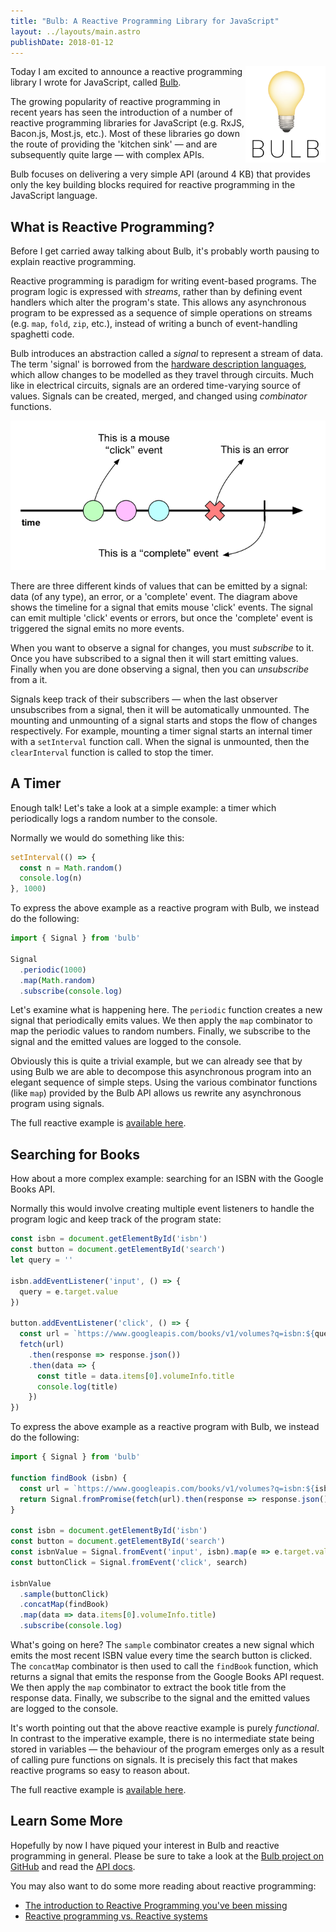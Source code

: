 ```yaml
---
title: "Bulb: A Reactive Programming Library for JavaScript"
layout: ../layouts/main.astro
publishDate: 2018-01-12
---
```


<img src="images/bulb.png" alt="Bulb logo" align="right" width="128px">

Today I am excited to announce a reactive programming library I wrote for
JavaScript, called [Bulb](https://github.com/nullobject/bulb).

The growing popularity of reactive programming in recent years has seen the
introduction of a number of reactive programming libraries for JavaScript (e.g.
RxJS, Bacon.js, Most.js, etc.). Most of these libraries go down the route of
providing the 'kitchen sink' — and are subsequently quite large — with complex
APIs.

Bulb focuses on delivering a very simple API (around 4 KB) that provides only
the key building blocks required for reactive programming in the JavaScript
language.

## What is Reactive Programming?

Before I get carried away talking about Bulb, it's probably worth pausing to
explain reactive programming.

Reactive programming is paradigm for writing event-based programs. The program
logic is expressed with *streams*, rather than by defining event handlers which
alter the program's state. This allows any asynchronous program to be expressed
as a sequence of simple operations on streams (e.g. `map`, `fold`, `zip`,
etc.), instead of writing a bunch of event-handling spaghetti code.

Bulb introduces an abstraction called a *signal* to represent a stream of data.
The term 'signal' is borrowed from the [hardware description
languages](https://en.wikipedia.org/wiki/Hardware_description_language), which
allow changes to be modelled as they travel through circuits. Much like in
electrical circuits, signals are an ordered time-varying source of values.
Signals can be created, merged, and changed using *combinator* functions.

<p align="center"><img src="images/signal.png" alt="Signal diagram"></p>

There are three different kinds of values that can be emitted by a signal: data
(of any type), an error, or a 'complete' event. The diagram above shows the
timeline for a signal that emits mouse 'click' events. The signal can emit
multiple 'click' events or errors, but once the 'complete' event is triggered
the signal emits no more events.

When you want to observe a signal for changes, you must *subscribe* to it. Once
you have subscribed to a signal then it will start emitting values. Finally
when you are done observing a signal, then you can *unsubscribe* from a it.

Signals keep track of their subscribers — when the last observer unsubscribes
from a signal, then it will be automatically unmounted. The mounting and
unmounting of a signal starts and stops the flow of changes respectively. For
example, mounting a timer signal starts an internal timer with a `setInterval`
function call. When the signal is unmounted, then the `clearInterval` function
is called to stop the timer.

## A Timer

Enough talk! Let's take a look at a simple example: a timer which periodically
logs a random number to the console.

Normally we would do something like this:

```js
setInterval(() => {
  const n = Math.random()
  console.log(n)
}, 1000)
```

To express the above example as a reactive program with Bulb, we instead do the
following:

```js
import { Signal } from 'bulb'

Signal
  .periodic(1000)
  .map(Math.random)
  .subscribe(console.log)
```

Let's examine what is happening here. The `periodic` function creates a new
signal that periodically emits values. We then apply the `map` combinator to
map the periodic values to random numbers. Finally, we subscribe to the signal
and the emitted values are logged to the console.

Obviously this is quite a trivial example, but we can already see that by using
Bulb we are able to decompose this asynchronous program into an elegant
sequence of simple steps. Using the various combinator functions (like `map`)
provided by the Bulb API allows us rewrite any asynchronous program using
signals.

The full reactive example is [available
here](https://codepen.io/nullobject/pen/wpjQoM).

## Searching for Books

How about a more complex example: searching for an ISBN with the Google Books
API.

Normally this would involve creating multiple event listeners to handle the
program logic and keep track of the program state:

```js
const isbn = document.getElementById('isbn')
const button = document.getElementById('search')
let query = ''

isbn.addEventListener('input', () => {
  query = e.target.value
})

button.addEventListener('click', () => {
  const url = `https://www.googleapis.com/books/v1/volumes?q=isbn:${query}`
  fetch(url)
    .then(response => response.json())
    .then(data => {
      const title = data.items[0].volumeInfo.title
      console.log(title)
    })
})
```

To express the above example as a reactive program with Bulb, we instead do the
following:

```js
import { Signal } from 'bulb'

function findBook (isbn) {
  const url = `https://www.googleapis.com/books/v1/volumes?q=isbn:${isbn}`
  return Signal.fromPromise(fetch(url).then(response => response.json()))
}

const isbn = document.getElementById('isbn')
const button = document.getElementById('search')
const isbnValue = Signal.fromEvent('input', isbn).map(e => e.target.value)
const buttonClick = Signal.fromEvent('click', search)

isbnValue
  .sample(buttonClick)
  .concatMap(findBook)
  .map(data => data.items[0].volumeInfo.title)
  .subscribe(console.log)
```

What's going on here? The `sample` combinator creates a new signal which emits
the most recent ISBN value every time the search button is clicked. The
`concatMap` combinator is then used to call the `findBook` function, which
returns a signal that emits the response from the Google Books API request. We
then apply the `map` combinator to extract the book title from the response
data. Finally, we subscribe to the signal and the emitted values are logged to
the console.

It's worth pointing out that the above reactive example is purely *functional*.
In contrast to the imperative example, there is no intermediate state being
stored in variables — the behaviour of the program emerges only as a result of
calling pure functions on signals. It is precisely this fact that makes
reactive programs so easy to reason about.

The full reactive example is [available
here](https://codepen.io/nullobject/pen/QarojE).

## Learn Some More

Hopefully by now I have piqued your interest in Bulb and reactive programming
in general. Please be sure to take a look at the [Bulb project on
GitHub](https://github.com/nullobject/bulb) and read the [API
docs](https://bulb.joshbassett.info).

You may also want to do some more reading about reactive programming:

* [The introduction to Reactive Programming you've been missing](https://gist.github.com/staltz/868e7e9bc2a7b8c1f754)
* [Reactive programming vs. Reactive systems](https://www.oreilly.com/ideas/reactive-programming-vs-reactive-systems)
